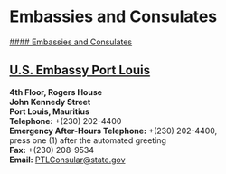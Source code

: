 # Embassies and Consulates

[#### Embassies and Consulates](javascript:void(0); "Embassies and Consulates")

## [U.S. Embassy Port Louis](https://mu.usembassy.gov/embassy-vpp/port-louis/)

**4th Floor, Rogers House  
John Kennedy Street  
Port Louis, Mauritius  
Telephone:** +(230) 202-4400   
**Emergency After-Hours Telephone:** +(230) 202-4400,  
 press one (1) after the automated greeting  
**Fax:** +(230) 208-9534  
**Email:** [PTLConsular@state.gov](mailto:PTLConsular@state.gov)